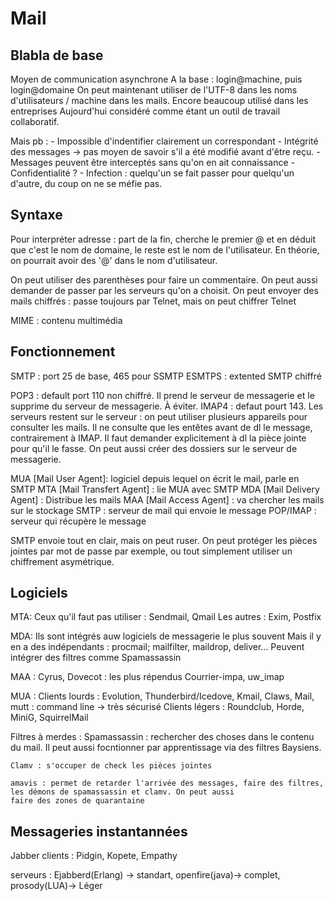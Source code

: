 # Mail

## Blabla de base
Moyen de communication asynchrone
A la base : login@machine, puis login@domaine
On peut maintenant utiliser de l'UTF-8 dans les noms d'utilisateurs / machine dans les mails.
Encore beaucoup utilisé dans les entreprises
Aujourd'hui considéré comme étant un outil de travail collaboratif.

Mais pb :
	- Impossible d'indentifier clairement un correspondant
	- Intégrité des messages -> pas moyen de savoir s'il a été modifié avant d'être reçu.
	- Messages peuvent être interceptés sans qu'on en ait connaissance
	- Confidentialité ?
	- Infection : quelqu'un se fait passer pour quelqu'un d'autre, du coup on ne se méfie pas.


## Syntaxe
Pour interpréter adresse : part de la fin, cherche le premier @ et en déduit que c'est le nom de domaine, le reste est le nom
de l'utilisateur. En théorie, on pourrait avoir des '@' dans le nom d'utilisateur.

On peut utiliser des parenthèses pour faire un commentaire.
On peut aussi demander de passer par les serveurs qu'on a choisit.
On peut envoyer des mails chiffrés : passe toujours par Telnet, mais on peut chiffrer Telnet

MIME : contenu multimédia

## Fonctionnement
SMTP : port 25 de base, 465 pour SSMTP
ESMTPS : extented SMTP chiffré


POP3 : default port 110 non chiffré. Il prend le serveur de messagerie et le supprime du serveur de messagerie. À éviter. 
IMAP4 : defaut pourt 143. Les serveurs restent sur le serveur : on peut utiliser plusieurs appareils pour consulter les mails.
Il ne consulte que les entêtes avant de dl le message, contrairement à IMAP. Il faut demander explicitement à dl la pièce
jointe pour qu'il le fasse. On peut aussi créer des dossiers sur le serveur de messagerie.

MUA [Mail User Agent]: logiciel depuis lequel on écrit le mail, parle en SMTP
MTA [Mail Transfert Agent] : lie MUA avec SMTP
MDA [Mail Delivery Agent] : Distribue les mails
MAA [Mail Access Agent] : va chercher les mails sur le stockage
SMTP : serveur de mail qui envoie le message
POP/IMAP : serveur qui récupère le message

SMTP envoie tout en clair, mais on peut ruser. On peut protéger les pièces jointes par mot de passe par exemple, ou tout
simplement utiliser un chiffrement asymétrique. 

## Logiciels
MTA:
	Ceux qu'il faut pas utiliser :
		Sendmail, Qmail
	Les autres :
		Exim, Postfix
	
MDA:
	Ils sont intégrés auw logiciels de messagerie le plus souvent
	Mais il y en a des indépendants : procmail; mailfilter, maildrop, deliver...
	Peuvent intégrer des filtres comme Spamassassin

MAA :
	Cyrus, Dovecot : les plus répendus
	Courrier-impa, uw_imap

MUA : 
	Clients lourds : Evolution, Thunderbird/Icedove, Kmail, Claws, Mail, mutt : command line -> très sécurisé
	Clients légers : Roundclub, Horde, MiniG, SquirrelMail

Filtres à merdes :
	Spamassassin : rechercher des choses dans le contenu du mail. Il peut aussi focntionner par apprentissage via des filtres
	Baysiens.

	Clamv : s'occuper de check les pièces jointes

	amavis : permet de retarder l'arrivée des messages, faire des filtres, les démons de spamassassin et clamv. On peut aussi
	faire des zones de quarantaine

## Messageries instantannées

Jabber
clients : Pidgin, Kopete, Empathy

serveurs : Ejabberd(Erlang) -> standart, openfire(java)-> complet,  prosody(LUA)-> Léger
